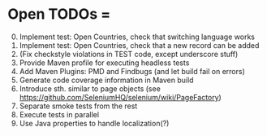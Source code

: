 # Open TODOs =

0. Implement test: Open Countries, check that switching language works
0. Implement test: Open Countries, check that a new record can be added 
0. (Fix checkstyle violations in TEST code, except underscore stuff)
0. Provide Maven profile for executing headless tests
0. Add Maven Plugins: PMD and Findbugs (and let build fail on errors)
0. Generate code coverage information in Maven build
0. Introduce sth. similar to page objects (see https://github.com/SeleniumHQ/selenium/wiki/PageFactory)
0. Separate smoke tests from the rest 
0. Execute tests in parallel
0. Use Java properties to handle localization(?)